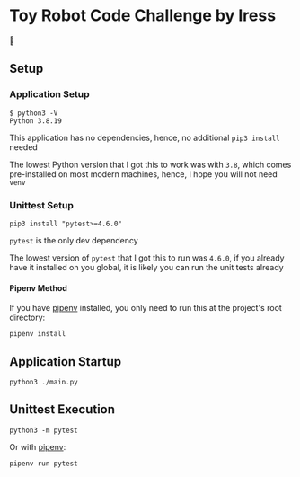 # Toy Robot Code Challenge by Iress

🤖

## Setup

### Application Setup

```
$ python3 -V
Python 3.8.19
```

This application has no dependencies, hence, no additional `pip3 install` needed

The lowest Python version that I got this to work was with `3.8`, which comes pre-installed on most modern machines, hence, I hope you will not need `venv`

### Unittest Setup

```
pip3 install "pytest>=4.6.0"
```

`pytest` is the only dev dependency

The lowest version of `pytest` that I got this to run was `4.6.0`, if you already have it installed on you global, it is likely you can run the unit tests already

#### Pipenv Method

If you have [pipenv](https://pipenv.pypa.io/en/latest/installation.html) installed, you only need to run this at the project's root directory:

```
pipenv install
```

## Application Startup

```
python3 ./main.py
```

## Unittest Execution

```
python3 -m pytest
```

Or with [pipenv](https://pipenv.pypa.io/en/latest/installation.html):

```
pipenv run pytest
```
